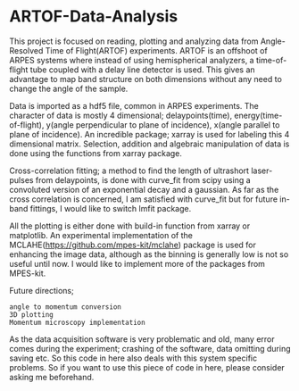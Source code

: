# ARTOF-Data-Analysis

This project is focused on reading, plotting and analyzing data from Angle-Resolved Time of Flight(ARTOF) experiments. ARTOF is an offshoot of ARPES systems where instead of using hemispherical analyzers, a time-of-flight tube coupled with a delay line detector is used. This gives an advantage to map band structure on both dimensions without any need to change the angle of the sample.

Data is imported as a hdf5 file, common in ARPES experiments. The character of data is mostly 4 dimensional; delaypoints(time), energy(time-of-flight), y(angle perpendicular to plane of incidence), x(angle parallel to plane of incidence). An incredible package; xarray is used for labeling this 4 dimensional matrix. Selection, addition and algebraic manipulation of data is done using the functions from xarray package.

Cross-correlation fitting; a method to find the length of ultrashort laser-pulses from delaypoints, is done with curve_fit from scipy using a convoluted version of an exponential decay and a gaussian. As far as the cross correlation is concerned, I am satisfied with curve_fit but for future in-band fittings, I would like to switch lmfit package.

All the plotting is either done with build-in function from xarray or matplotlib. An experimental implementation of the MCLAHE(https://github.com/mpes-kit/mclahe) package is used for enhancing the image data, although as the binning is generally low is not so useful until now. I would like to implement more of the packages from MPES-kit.

Future directions;

    angle to momentum conversion
    3D plotting
    Momentum microscopy implementation

As the data acquisition software is very problematic and old, many error comes during the experiment; crashing of the software, data omitting during saving etc. So this code in here also deals with this system specific problems. So if you want to use this piece of code in here, please consider asking me beforehand.
